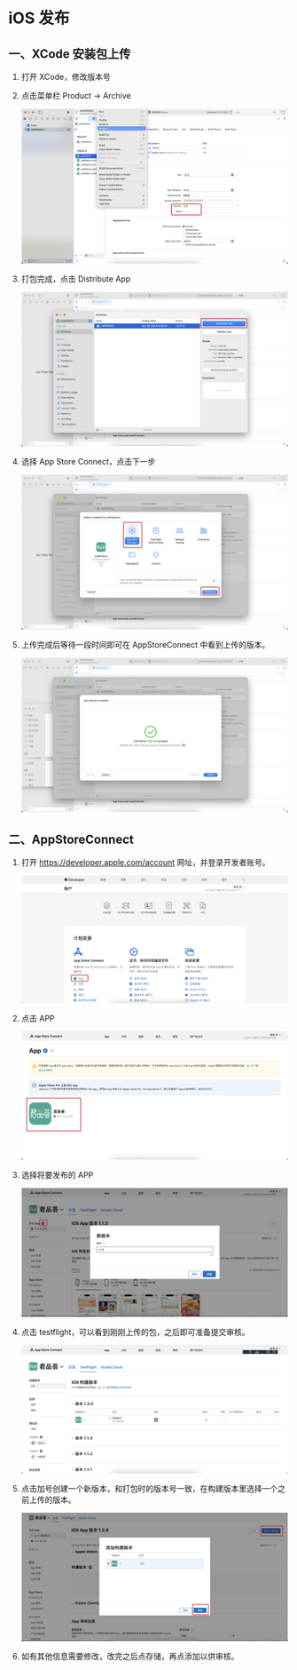 # iOS 发布

## 一、XCode 安装包上传

1. 打开 XCode，修改版本号
2. 点击菜单栏 Product -> Archive<br/>

   ![](./assets/xcode1.jpg)

3. 打包完成，点击 Distribute App<br/>

   ![](./assets/xcode2.jpg)

4. 选择 App Store Connect，点击下一步<br/>

   ![](./assets/xcode3.jpg)

5. 上传完成后等待一段时间即可在 AppStoreConnect 中看到上传的版本。<br/>

   ![](./assets/xcode4.jpg)

## 二、AppStoreConnect

1. 打开 https://developer.apple.com/account 网址，并登录开发者账号。<br/>

   ![](./assets/store1.jpg)

2. 点击 APP<br/>

   ![](./assets/store2.jpg)

3. 选择将要发布的 APP<br/>

   ![](./assets/store3.jpg)

4. 点击 testflight，可以看到刚刚上传的包，之后即可准备提交审核。<br/>

   ![](./assets/store4.jpg)

5. 点击加号创建一个新版本，和打包时的版本号一致，在构建版本里选择一个之前上传的版本。<br/>

   ![](./assets/store5.jpg)

6. 如有其他信息需要修改，改完之后点存储，再点添加以供审核。<br/>

